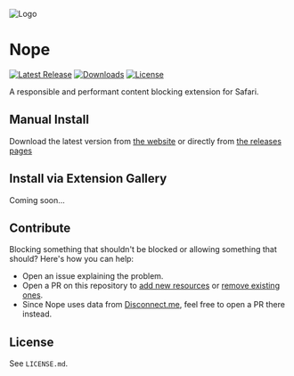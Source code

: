 ![Logo](https://raw.githubusercontent.com/kaishin/Nope/master/logo.svg)

# Nope

[![Latest Release](https://img.shields.io/github/release/kaishin/Nope.svg)](https://github.com/kaishin/Nope/releases)
[![Downloads](https://img.shields.io/github/downloads/kaishin/Nope/total.svg)](https://github.com/kaishin/Nope/releases)
[![License](https://img.shields.io/github/license/kaishin/Nope.svg)](https://github.com/kaishin/Nope/releases)

A responsible and performant content blocking extension for Safari.

## Manual Install

Download the latest version from [the website](https://redalemeden.com/nope/) or directly from [the releases pages](https://github.com/kaishin/Nope/releases)

## Install via Extension Gallery

Coming soon...

## Contribute

Blocking something that shouldn't be blocked or allowing something that should? Here's how you can help:

- Open an issue explaining the problem.
- Open a PR on this repository to [add new resources](https://github.com/kaishin/Nope/blob/master/Nope.safariextension/rules/excludes.json) or [remove existing ones](https://github.com/kaishin/Nope/blob/master/Nope.safariextension/rules/extras.json).
- Since Nope uses data from [Disconnect.me](https://github.com/disconnectme/disconnect-tracking-protection), feel free to open a PR there instead.

## License
See `LICENSE.md`.
